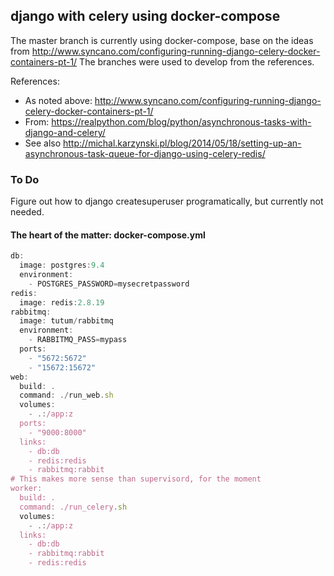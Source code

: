 ## django with celery using docker-compose

The master branch is currently using docker-compose, base on the ideas from http://www.syncano.com/configuring-running-django-celery-docker-containers-pt-1/ The branches were used to develop from the references.

References:
  - As noted above: http://www.syncano.com/configuring-running-django-celery-docker-containers-pt-1/
  - From: https://realpython.com/blog/python/asynchronous-tasks-with-django-and-celery/
  - See also http://michal.karzynski.pl/blog/2014/05/18/setting-up-an-asynchronous-task-queue-for-django-using-celery-redis/

### To Do
Figure out how to django createsuperuser programatically, but currently not needed.

#### The heart of the matter: docker-compose.yml

```javascript
db:
  image: postgres:9.4
  environment:
    - POSTGRES_PASSWORD=mysecretpassword
redis:
  image: redis:2.8.19
rabbitmq:
  image: tutum/rabbitmq
  environment:
    - RABBITMQ_PASS=mypass
  ports:
    - "5672:5672"
    - "15672:15672"
web:
  build: .
  command: ./run_web.sh
  volumes:
    - .:/app:z
  ports:
    - "9000:8000"
  links:
    - db:db
    - redis:redis
    - rabbitmq:rabbit
# This makes more sense than supervisord, for the moment
worker:
  build: .
  command: ./run_celery.sh
  volumes:
    - .:/app:z
  links:
    - db:db
    - rabbitmq:rabbit
    - redis:redis
```
